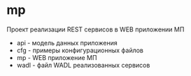# mp
Проект реализации REST сервисов в WEB приложении МП

* api  - модель данных приложения
* cfg  - примеры конфигурационных файлов
* mp   - WEB приложение МП
* wadl - файл WADL реализованных сервисов
